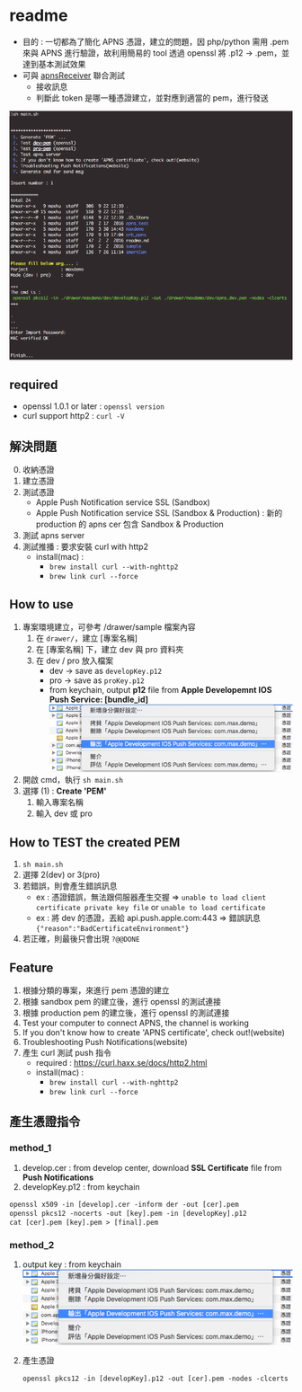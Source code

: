 # readme

- 目的 : 一切都為了簡化 APNS 憑證，建立的問題，因 php/python 需用 .pem 來與 APNS 進行驗證，故利用簡易的 tool 透過 openssl 將 .p12 -> .pem，並達到基本測試效果
- 可與 [apnsReceiver](https://github.com/jhaoheng/apnsReceiver) 聯合測試
	- 接收訊息
	- 判斷此 token 是哪一種憑證建立，並對應到適當的 pem，進行發送

![img4](assets/img4.png)

## required
- openssl 1.0.1 or later : `openssl version`
- curl support http2 : `curl -V`

## 解決問題

0. 收納憑證
1. 建立憑證
2. 測試憑證
	- Apple Push Notification service SSL (Sandbox)
	- Apple Push Notification service SSL (Sandbox & Production) : 新的 production 的 apns cer 包含 Sandbox & Production
3. 測試 apns server
4. 測試推播 : 要求安裝 curl with http2 
	- install(mac) : 
		- `brew install curl --with-nghttp2` 
		- `brew link curl --force`

## How to use

1. 專案環境建立，可參考 /drawer/sample 檔案內容
	1. 在 `drawer/`，建立 [專案名稱]
	2. 在 [專案名稱] 下，建立 dev 與 pro 資料夾
	3. 在 dev / pro 放入檔案
		- dev -> save as `developKey.p12`
		- pro -> save as `proKey.p12`
		- from keychain, output **p12** file from **Apple Developemnt IOS Push Service: [bundle_id]** ![img](assets/img2.png)
2. 開啟 cmd，執行 `sh main.sh`
3. 選擇 (1) : **Create 'PEM'**
	1. 輸入專案名稱
	2. 輸入 dev 或 pro

## How to TEST the created PEM

1. `sh main.sh`
2. 選擇 2(dev) or 3(pro)
3. 若錯誤，則會產生錯誤訊息
	- ex : 憑證錯誤，無法跟伺服器產生交握 => `unable to load client certificate private key file` or `unable to load certificate`
	- ex : 將 dev 的憑證，丟給 api.push.apple.com:443 => 錯誤訊息 `{"reason":"BadCertificateEnvironment"}`
4. 若正確，則最後只會出現 `?@@DONE`

## Feature

1. 根據分類的專案，來進行 pem 憑證的建立
2. 根據 sandbox pem 的建立後，進行 openssl 的測試連接
3. 根據 production pem 的建立後，進行 openssl 的測試連接
4. Test your computer to connect APNS, the channel is working
5. If you don't know how to create 'APNS certificate', check out!(website)
6. Troubleshooting Push Notifications(website)
7. 產生 curl 測試 push 指令
	- required : https://curl.haxx.se/docs/http2.html
	- install(mac) : 
		- `brew install curl --with-nghttp2` 
		- `brew link curl --force`


## 產生憑證指令

### method_1


1. develop.cer : from develop center, download **SSL Certificate** file from **Push Notifications**
2. developKey.p12 : from keychain

```
openssl x509 -in [develop].cer -inform der -out [cer].pem
openssl pkcs12 -nocerts -out [key].pem -in [developKey].p12
cat [cer].pem [key].pem > [final].pem
```


### method_2

1. output key : from keychain
	![img](assets/img2.png)

2. 產生憑證

	```
	openssl pkcs12 -in [developKey].p12 -out [cer].pem -nodes -clcerts
	```